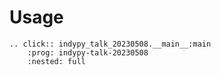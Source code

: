 # Usage

```{eval-rst}
.. click:: indypy_talk_20230508.__main__:main
    :prog: indypy-talk-20230508
    :nested: full
```
